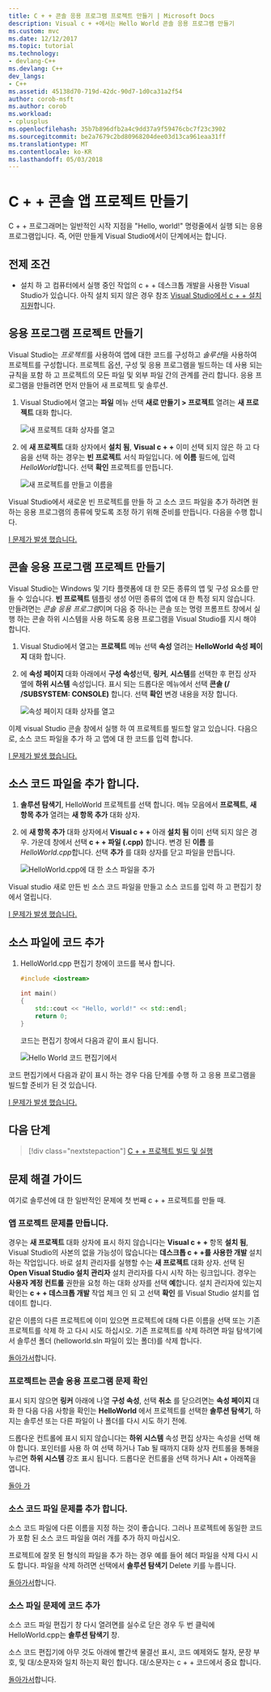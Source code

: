 ```yaml
---
title: C + + 콘솔 응용 프로그램 프로젝트 만들기 | Microsoft Docs
description: Visual c + +에서는 Hello World 콘솔 응용 프로그램 만들기
ms.custom: mvc
ms.date: 12/12/2017
ms.topic: tutorial
ms.technology:
- devlang-C++
ms.devlang: C++
dev_langs:
- C++
ms.assetid: 45138d70-719d-42dc-90d7-1d0ca31a2f54
author: corob-msft
ms.author: corob
ms.workload:
- cplusplus
ms.openlocfilehash: 35b7b896dfb2a4c9dd37a9f59476cbc7f23c3902
ms.sourcegitcommit: be2a7679c2bd80968204dee03d13ca961eaa31ff
ms.translationtype: MT
ms.contentlocale: ko-KR
ms.lasthandoff: 05/03/2018
---
```

# <a name="create-a-c-console-app-project"></a>C + + 콘솔 앱 프로젝트 만들기

C + + 프로그래머는 일반적인 시작 지점을 "Hello, world!" 명령줄에서 실행 되는 응용 프로그램입니다. 즉, 어떤 만들게 Visual Studio에서이 단계에서는 합니다.

## <a name="prerequisites"></a>전제 조건

- 설치 하 고 컴퓨터에서 실행 중인 작업의 c + + 데스크톱 개발을 사용한 Visual Studio가 있습니다. 아직 설치 되지 않은 경우 참조 [Visual Studio에서 c + + 설치 지원](../build/vscpp-step-0-installation.md)합니다.

## <a name="create-your-app-project"></a>응용 프로그램 프로젝트 만들기

Visual Studio는 *프로젝트*를 사용하여 앱에 대한 코드를 구성하고 *솔루션*을 사용하여 프로젝트를 구성합니다. 프로젝트 옵션, 구성 및 응용 프로그램을 빌드하는 데 사용 되는 규칙을 포함 하 고 프로젝트의 모든 파일 및 외부 파일 간의 관계를 관리 합니다. 응용 프로그램을 만들려면 먼저 만들어 새 프로젝트 및 솔루션.

1. Visual Studio에서 열고는 **파일** 메뉴 선택 **새로 만들기 > 프로젝트** 열려는 **새 프로젝트** 대화 합니다.

   ![새 프로젝트 대화 상자를 열고](../build/media/vscpp-file-new-project.gif "새 프로젝트 대화 상자를 열려면")

1. 에 **새 프로젝트** 대화 상자에서 **설치 됨**, **Visual c + +** 이미 선택 되지 않은 하 고 다음을 선택 하는 경우는 **빈 프로젝트** 서식 파일입니다. 에 **이름** 필드에, 입력 *HelloWorld*합니다. 선택 **확인** 프로젝트를 만듭니다.

   ![새 프로젝트를 만들고 이름을](../build/media/vscpp-concierge-project-name-callouts.png "이름을 새 프로젝트를 만듭니다")

Visual Studio에서 새로운 빈 프로젝트를 만들 하 고 소스 코드 파일을 추가 하려면 원하는 응용 프로그램의 종류에 맞도록 조정 하기 위해 준비를 만듭니다. 다음을 수행 합니다.

[I 문제가 발생 했습니다.](#create-your-app-project-issues)

## <a name="make-your-project-a-console-app"></a>콘솔 응용 프로그램 프로젝트 만들기

Visual Studio는 Windows 및 기타 플랫폼에 대 한 모든 종류의 앱 및 구성 요소를 만들 수 있습니다. **빈 프로젝트** 템플릿 생성 어떤 종류의 앱에 대 한 특정 되지 않습니다. 만들려면는 *콘솔 응용 프로그램*이며 다음 중 하나는 콘솔 또는 명령 프롬프트 창에서 실행 하는 콘솔 하위 시스템을 사용 하도록 응용 프로그램을 Visual Studio를 지시 해야 합니다.

1. Visual Studio에서 열고는 **프로젝트** 메뉴 선택 **속성** 열려는 **HelloWorld 속성 페이지** 대화 합니다.

1. 에 **속성 페이지** 대화 아래에서 **구성 속성**선택, **링커**, **시스템**를 선택한 후 편집 상자 옆에 **하위 시스템** 속성입니다. 표시 되는 드롭다운 메뉴에서 선택 **콘솔 (/ /SUBSYSTEM: CONSOLE)** 합니다. 선택 **확인** 변경 내용을 저장 합니다.

   ![속성 페이지 대화 상자를 열고](../build/media/vscpp-properties-linker-subsystem.gif "속성 페이지 대화 상자를 열려면")

이제 visual Studio 콘솔 창에서 실행 하 여 프로젝트를 빌드할 알고 있습니다. 다음으로, 소스 코드 파일을 추가 하 고 앱에 대 한 코드를 입력 합니다.

[I 문제가 발생 했습니다.](#make-your-project-a-console-app-issues)

## <a name="add-a-source-code-file"></a>소스 코드 파일을 추가 합니다.

1. **솔루션 탐색기**, HelloWorld 프로젝트를 선택 합니다. 메뉴 모음에서 **프로젝트**, **새 항목 추가** 열려는 **새 항목 추가** 대화 상자.

1. 에 **새 항목 추가** 대화 상자에서 **Visual c + +** 아래 **설치 됨** 이미 선택 되지 않은 경우. 가운데 창에서 선택 **c + + 파일 (.cpp)** 합니다. 변경 된 **이름** 를 *HelloWorld.cpp*합니다. 선택 **추가** 를 대화 상자를 닫고 파일을 만듭니다.

   ![HelloWorld.cpp에 대 한 소스 파일을 추가](../build/media/vscpp-add-new-item.gif "HelloWorld.cpp에 대 한 소스 파일을 추가 합니다.")

Visual studio 새로 만든 빈 소스 코드 파일을 만들고 소스 코드를 입력 하 고 편집기 창에서 열립니다.

[I 문제가 발생 했습니다.](#add-a-source-code-file-issues)

## <a name="add-code-to-the-source-file"></a>소스 파일에 코드 추가

1. HelloWorld.cpp 편집기 창에이 코드를 복사 합니다.

   ```cpp
   #include <iostream>

   int main()
   {
       std::cout << "Hello, world!" << std::endl;
       return 0;
   }
   ```

   코드는 편집기 창에서 다음과 같이 표시 됩니다.

   ![Hello World 코드 편집기에서](../build/media/vscpp-hello-world-editor.png "Hello World 코드 편집기에서")

코드 편집기에서 다음과 같이 표시 하는 경우 다음 단계를 수행 하 고 응용 프로그램을 빌드할 준비가 된 것 있습니다.

[I 문제가 발생 했습니다.](#add-a-source-code-file-issues)

## <a name="next-steps"></a>다음 단계

> [!div class="nextstepaction"]
> [C + + 프로젝트 빌드 및 실행](vscpp-step-2-build.md)

## <a name="troubleshooting-guide"></a>문제 해결 가이드

여기로 솔루션에 대 한 일반적인 문제에 첫 번째 c + + 프로젝트를 만들 때.

### <a name="create-your-app-project-issues"></a>앱 프로젝트 문제를 만듭니다.

경우는 **새 프로젝트** 대화 상자에 표시 하지 않습니다는 **Visual c + +** 항목 **설치 됨**, Visual Studio의 사본의 없을 가능성이 많습니다는 **데스크톱 c + +를 사용한 개발** 설치 하는 작업입니다. 바로 설치 관리자를 실행할 수는 **새 프로젝트** 대화 상자. 선택 된 **Open Visual Studio 설치 관리자** 설치 관리자를 다시 시작 하는 링크입니다. 경우는 **사용자 계정 컨트롤** 권한을 요청 하는 대화 상자를 선택 **예**합니다. 설치 관리자에 있는지 확인는 **c + + 데스크톱 개발** 작업 체크 인 되 고 선택 **확인** 를 Visual Studio 설치를 업데이트 합니다.

같은 이름의 다른 프로젝트에 이미 있으면 프로젝트에 대해 다른 이름을 선택 또는 기존 프로젝트를 삭제 하 고 다시 시도 하십시오. 기존 프로젝트를 삭제 하려면 파일 탐색기에서 솔루션 폴더 (helloworld.sln 파일이 있는 폴더)를 삭제 합니다.

[돌아가서](#create-your-app-project)합니다.

### <a name="make-your-project-a-console-app-issues"></a>프로젝트는 콘솔 응용 프로그램 문제 확인

표시 되지 않으면 **링커** 아래에 나열 **구성 속성**, 선택 **취소** 를 닫으려면는 **속성 페이지** 대화 한 다음 다음 사항을 확인는 **HelloWorld** 에서 프로젝트를 선택한 **솔루션 탐색기**, 하지는 솔루션 또는 다른 파일이 나 폴더를 다시 시도 하기 전에.

드롭다운 컨트롤에 표시 되지 않습니다는 **하위 시스템** 속성 편집 상자는 속성을 선택 해야 합니다. 포인터를 사용 하 여 선택 하거나 Tab 될 때까지 대화 상자 컨트롤을 통해을 누르면 **하위 시스템** 강조 표시 됩니다. 드롭다운 컨트롤을 선택 하거나 Alt + 아래쪽을 엽니다.

[돌아 가](#make-your-project-a-console-app)

### <a name="add-a-source-code-file-issues"></a>소스 코드 파일 문제를 추가 합니다.

소스 코드 파일에 다른 이름을 지정 하는 것이 좋습니다. 그러나 프로젝트에 동일한 코드가 포함 된 소스 코드 파일을 여러 개를 추가 하지 마십시오.

프로젝트에 잘못 된 형식의 파일을 추가 하는 경우 예를 들어 헤더 파일을 삭제 다시 시도 합니다. 파일을 삭제 하려면 선택에서 **솔루션 탐색기** Delete 키를 누릅니다.

[돌아가서](#add-a-source-code-file)합니다.

### <a name="add-code-to-the-source-file-issues"></a>소스 파일 문제에 코드 추가

소스 코드 파일 편집기 창 다시 열려면를 실수로 닫은 경우 두 번 클릭에 HelloWorld.cpp는 **솔루션 탐색기** 창.

소스 코드 편집기에 아무 것도 아래에 빨간색 물결선 표시, 코드 예제와도 철자, 문장 부호, 및 대/소문자와 일치 하는지 확인 합니다. 대/소문자는 c + + 코드에서 중요 합니다.

[돌아가서](#add-code-to-the-source-file)합니다.

<iframe src="" height="0" width="0" frameborder="0" name="frameTarget" />